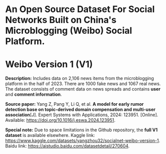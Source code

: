 # An Open Source Dataset For Social Networks Built on China's Microblogging (Weibo) Social Platform.

###

# Weibo Version 1 (V1)

**Description:** Includes data on 2,106 news items from the microblogging platform in the half of 2023. There are 1000 fake news and 1067 real news. The dataset consists of comment data on news spreads and contains **user** and **comment information**. 

**Source paper:** Yang Z, Pang Y, Li Q, et al. **A model for early rumor detection base on topic-derived domain compensation and multi-user association**[J]. Expert Systems with Applications, 2024: 123951. [Online]. Available: https://doi.org/10.1016/j.eswa.2024.123951.

**Special note:** Due to space limitations in the Github repository, the **full V1 dataset** is available elsewhere. Kaggle link: https://www.kaggle.com/datasets/yangzhou32/socialnet-weibo-version-1. Baidu link: https://aistudio.baidu.com/datasetdetail/270604.
